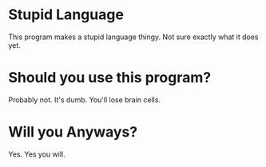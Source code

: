# Stupid Language

This program makes a stupid language thingy. Not sure exactly what it does yet.

# Should you use this program?

Probably not. It's dumb. You'll lose brain cells.

# Will you Anyways?

Yes. Yes you will.
